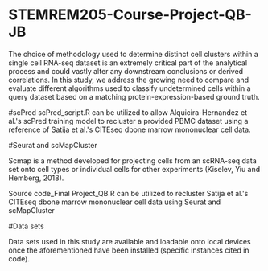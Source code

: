 # STEMREM205-Course-Project-QB-JB

The choice of methodology used to determine distinct cell clusters within a single cell RNA-seq dataset is an extremely critical part of the analytical process and could vastly alter any downstream conclusions or derived correlations. In this study, we address the growing need to compare and evaluate different algorithms used to classify undetermined cells within a query dataset based on a matching protein-expression-based ground truth.

#scPred 
scPred_script.R can be utilized to allow Alquicira-Hernandez et al.'s scPred training model to recluster a provided PBMC dataset using a reference of Satija et al.'s CITEseq dbone marrow mononuclear cell data.

#Seurat and scMapCluster

Scmap is a method developed for projecting cells from an scRNA-seq data set onto cell types or individual cells for other experiments (Kiselev, Yiu and Hemberg, 2018).


Source code_Final Project_QB.R can be utilized to recluster Satija et al.'s CITEseq dbone marrow mononuclear cell data using Seurat and scMapCluster

#Data sets

Data sets used in this study are available and loadable onto local devices once the aforementioned have been installed (specific instances cited in code).
